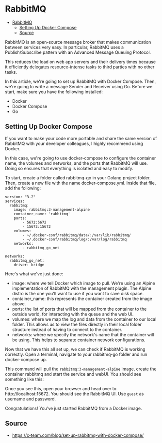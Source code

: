 # RabbitMQ

- [RabbitMQ](#rabbitmq)
	- [Setting Up Docker Compose](#setting-up-docker-compose)
	- [Source](#source)


RabbitMQ is an open-source message broker that makes communication between services very easy. In particular, RabbitMQ uses a Publish/Subscribe pattern with an Advanced Message Queuing Protocol.

This reduces the load on web app servers and their delivery times because it efficiently delegates resource-intense tasks to third parties with no other tasks.

In this article, we're going to set up RabbitMQ with Docker Compose. Then, we're going to write a message Sender and Receiver using Go. Before we start, make sure you have the following installed:
- Docker
- Docker Compose
- Go

## Setting Up Docker Compose
If you want to make your code more portable and share the same version of RabbitMQ with your developer colleagues, I highly recommend using Docker.

In this case, we're going to use docker-compose to configure the container name, the volumes and networks, and the ports that RabbitMQ will use. Doing so ensures that everything is isolated and easy to modify.

To start, create a folder called rabbitmq-go in your Golang project folder. Then, create a new file with the name docker-compose.yml. Inside that file, add the following:

```
version: "3.2"
services:
  rabbitmq:
    image: rabbitmq:3-management-alpine
    container_name: 'rabbitmq'
    ports:
        - 5672:5672
        - 15672:15672
    volumes:
        - ~/.docker-conf/rabbitmq/data/:/var/lib/rabbitmq/
        - ~/.docker-conf/rabbitmq/log/:/var/log/rabbitmq
    networks:
        - rabbitmq_go_net

networks:
  rabbitmq_go_net:
    driver: bridge
```

Here's what we've just done:

- image: where we tell Docker which image to pull. We're using an Alpine implementation of RabbitMQ with the management plugin. The Alpine distro is the one you'll want to use if you want to save disk space.
- container_name: this represents the container created from the image above.
- ports: the list of ports that will be mapped from the container to the outside world, for interacting with the queue and the web UI.
- volumes: where we map the log and data from the container to our local folder. This allows us to view the files directly in their local folder structure instead of having to connect to the container.
- networks: where we specify the network's name that the container will be using. This helps to separate container network configurations.

Now that we have this all set up, we can check if RabbitMQ is working correctly. Open a terminal, navigate to your rabbitmq-go folder and run docker-compose up.

This command will pull the `rabbitmq:3-management-alpine` image, create the container rabbitmq and start the service and webUI. You should see something like this:


Once you see this, open your browser and head over to http://localhost:15672. You should see the RabbitMQ UI. Use `guest` as username and password.

Congratulations! You've just started RabbitMQ from a Docker image.

## Source
- https://x-team.com/blog/set-up-rabbitmq-with-docker-compose/